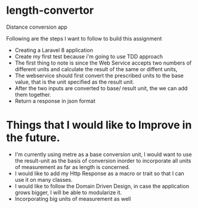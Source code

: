 # length-convertor
Distance conversion app

Following are the steps I want to follow to build this assignment

- Creating a Laravel 8 application
- Create my first test because i'm going to use TDD approach
- The first thing to note is since the Web Service accepts two numbers of different units and calculate the result of the same or diffent units,
- The webservice should first convert the prescribed units to the base value, that is the unit specified as the result unit.
- After the two inputs are converted to base/ result unit, the we can add them together.
- Return a response in json format



# Things that I would like to Improve in the future.

- I'm currently using metre as a base conversion unit, I would want to use the result-unit as the basis of conversion inorder to incorporate all units of measurement as far as length is concerned.
- I would like to add my Http Response as a macro or trait so that I can use it on many classes.
- I would like to follow the Domain Driven Design, in case the application grows bigger, I will be able to modularize it.
- Incorporating big units of measurement as well




